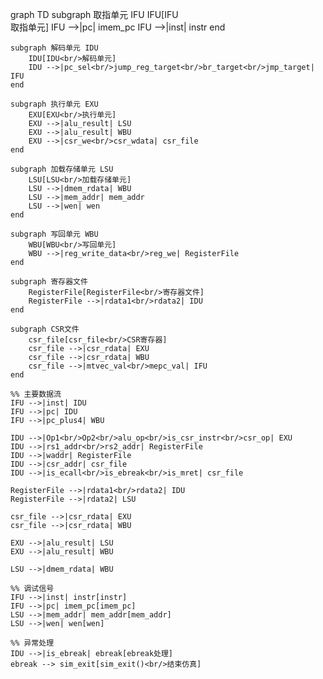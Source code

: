 graph TD
    subgraph 取指单元 IFU
        IFU[IFU<br/>取指单元]
        IFU -->|pc| imem_pc
        IFU -->|inst| instr
    end
    
    subgraph 解码单元 IDU
        IDU[IDU<br/>解码单元]
        IDU -->|pc_sel<br/>jump_reg_target<br/>br_target<br/>jmp_target| IFU
    end
    
    subgraph 执行单元 EXU
        EXU[EXU<br/>执行单元]
        EXU -->|alu_result| LSU
        EXU -->|alu_result| WBU
        EXU -->|csr_we<br/>csr_wdata| csr_file
    end
    
    subgraph 加载存储单元 LSU
        LSU[LSU<br/>加载存储单元]
        LSU -->|dmem_rdata| WBU
        LSU -->|mem_addr| mem_addr
        LSU -->|wen| wen
    end
    
    subgraph 写回单元 WBU
        WBU[WBU<br/>写回单元]
        WBU -->|reg_write_data<br/>reg_we| RegisterFile
    end
    
    subgraph 寄存器文件
        RegisterFile[RegisterFile<br/>寄存器文件]
        RegisterFile -->|rdata1<br/>rdata2| IDU
    end
    
    subgraph CSR文件
        csr_file[csr_file<br/>CSR寄存器]
        csr_file -->|csr_rdata| EXU
        csr_file -->|csr_rdata| WBU
        csr_file -->|mtvec_val<br/>mepc_val| IFU
    end
    
    %% 主要数据流
    IFU -->|inst| IDU
    IFU -->|pc| IDU
    IFU -->|pc_plus4| WBU
    
    IDU -->|Op1<br/>Op2<br/>alu_op<br/>is_csr_instr<br/>csr_op| EXU
    IDU -->|rs1_addr<br/>rs2_addr| RegisterFile
    IDU -->|waddr| RegisterFile
    IDU -->|csr_addr| csr_file
    IDU -->|is_ecall<br/>is_ebreak<br/>is_mret| csr_file
    
    RegisterFile -->|rdata1<br/>rdata2| IDU
    RegisterFile -->|rdata2| LSU
    
    csr_file -->|csr_rdata| EXU
    csr_file -->|csr_rdata| WBU
    
    EXU -->|alu_result| LSU
    EXU -->|alu_result| WBU
    
    LSU -->|dmem_rdata| WBU
    
    %% 调试信号
    IFU -->|inst| instr[instr]
    IFU -->|pc| imem_pc[imem_pc]
    LSU -->|mem_addr| mem_addr[mem_addr]
    LSU -->|wen| wen[wen]
    
    %% 异常处理
    IDU -->|is_ebreak| ebreak[ebreak处理]
    ebreak --> sim_exit[sim_exit()<br/>结束仿真]

